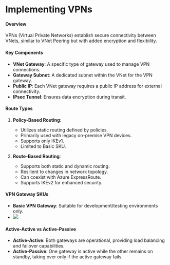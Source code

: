 # Implementing VPNs

#### Overview

VPNs (Virtual Private Networks) establish secure connectivity between VNets, similar to VNet Peering but with added encryption and flexibility.

#### Key Components

- **VNet Gateway**: A specific type of gateway used to manage VPN connections.
- **Gateway Subnet**: A dedicated subnet within the VNet for the VPN gateway.
- **Public IP**: Each VNet gateway requires a public IP address for external connectivity.
- **IPsec Tunnel**: Ensures data encryption during transit.

#### Route Types

1. **Policy-Based Routing**:
    
    - Utilizes static routing defined by policies.
    - Primarily used with legacy on-premise VPN devices.
    - Supports only IKEv1.
    - Limited to Basic SKU.

2. **Route-Based Routing**:
    
    - Supports both static and dynamic routing.
    - Resilient to changes in network topology.
    - Can coexist with Azure ExpressRoute.
    - Supports IKEv2 for enhanced security.

#### VPN Gateway SKUs

- **Basic VPN Gateway**: Suitable for development/testing environments only.
- ![](../assets/vpn_gateway_sku.png)


#### Active-Active vs Active-Passive

- **Active-Active**: Both gateways are operational, providing load balancing and failover capabilities.
- **Active-Passive**: One gateway is active while the other remains on standby, taking over only if the active gateway fails.